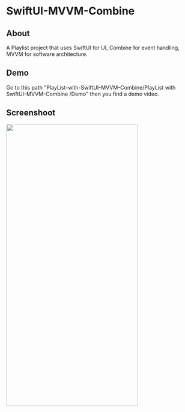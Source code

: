 # SwiftUI-MVVM-Combine
## About
A Playlist project that uses SwiftUI for UI, Combine for event handling, MVVM for software architecture.
## Demo
Go to this path "PlayList-with-SwiftUI-MVVM-Combine/PlayList with SwiftUI-MVVM-Combine
/Demo" then you find a demo video.
## Screenshoot
<img src="[https://your-image-url.type](https://github.com/MahmoudMohamedIsmail/PlayList-with-SwiftUI-MVVM-Combine/assets/17162706/b44cd2ba-7faf-42f5-8034-45f771de9f55)https://github.com/MahmoudMohamedIsmail/PlayList-with-SwiftUI-MVVM-Combine/assets/17162706/b44cd2ba-7faf-42f5-8034-45f771de9f55" width="350" height="750">
